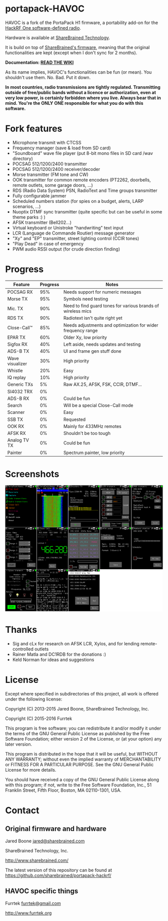 # portapack-HAVOC

HAVOC is a fork of the PortaPack H1 firmware, a portability add-on for the [HackRF One software-defined radio](http://greatscottgadgets.com/hackrf/).

Hardware is available at [ShareBrained Technology](http://sharebrained.com/portapack).

It is build on top of [ShareBrained's firmware](https://github.com/sharebrained/portapack-hackrf/), meaning that the original functionalities are kept (except when I don't sync for 2 months).

**Documentation: [READ THE WIKI](https://github.com/furrtek/portapack-havoc/wiki/Home/)**

As its name implies, HAVOC's functionalities can be fun (or mean). You shouldn't use them. No. Bad. Put it down.

**In most countries, radio transmissions are tightly regulated. Transmitting outside of free/public bands without a licence or authorization, even at very low power, is certainly forbidden where you live. Always bear that in mind. You're the ONLY ONE responsible for what you do with this software.**

# Fork features

* Microphone transmit with CTCSS
* Frequency manager (save & load from SD card)
* "Soundboard" wave file player (put 8-bit mono files in SD card /wav directory)
* POCSAG 512/1200/2400 transmitter
* POCSAG 512/1200/2400 receiver/decoder
* Morse transmitter (FM tone and CW)
* OOK transmitter for common remote encoders (PT2262, doorbells, remote outlets, some garage doors, ...)
* RDS (Radio Data System) PSN, RadioText and Time groups transmitter
* Fully configurable jammer
* Scheduled numbers station (for spies on a budget, alerts, LARP scenarios, ...)
* Nuoptix DTMF sync transmitter (quite specific but can be useful in some theme parks :) )
* AFSK transmitter (Bell202...)
* Virtual keyboard or Unistroke "handwriting" text input
* LCR (Language de Commande Routier) message generator
* "Xy" and "EP" transmitter, street lighting control (CCIR tones)
* "Play Dead" in case of emergency
* PWM audio RSSI output (for crude direction finding)

# Progress

Feature | Progress | Notes
------- | ------ | -----
POCSAG RX   | 95% | Needs support for numeric messages
Morse TX    | 95% | Symbols need testing
Mic. TX     | 90% | Need to find guard tones for various brands of wireless mics
RDS TX      | 90% | Radiotext isn't quite right yet
Close-Call™ | 85% | Needs adjustments and optimization for wider frequency range
EPAR TX     | 60% | Older Xy, low priority
Sigfox RX   | 40% | Left aside, needs updates and testing
ADS-B TX    | 40% | UI and frame gen stuff done
Wave visualizer | 30% | High priority
Whistle     | 20% | Easy
IQ replay   | 10% | High priority
Generic TXs | 5%  | Raw AX.25, AFSK, FSK, CCIR, DTMF...
SI4032 TRX  | 0%  | 
ADS-B RX    | 0%  | Could be fun
Search      | 0%  | Will be a special Close-Call mode
Scanner     | 0%  | Easy
SSB TX      | 0%  | Requested
OOK RX      | 0%  | Mainly for 433MHz remotes
AFSK RX     | 0%  | Shouldn't be too tough
Analog TV TX| 0%  | Could be fun
Painter     | 0%  | Spectrum painter, low priority

# Screenshots

![HAVOC screenshots](screenshots.png)

# Thanks

* Sig and cLx for research on AFSK LCR, Xylos, and for lending remote-controlled outlets
* Rainer Matla and DC1RDB for the donations :)
* Keld Norman for ideas and suggestions

# License

Except where specified in subdirectories of this project, all work is offered under the following license:

Copyright (C) 2013-2015 Jared Boone, ShareBrained Technology, Inc.

Copyright (C) 2015-2016 Furrtek

This program is free software; you can redistribute it and/or
modify it under the terms of the GNU General Public License
as published by the Free Software Foundation; either version 2
of the License, or (at your option) any later version.

This program is distributed in the hope that it will be useful,
but WITHOUT ANY WARRANTY; without even the implied warranty of
MERCHANTABILITY or FITNESS FOR A PARTICULAR PURPOSE.  See the
GNU General Public License for more details.

You should have received a copy of the GNU General Public License
along with this program; if not, write to the Free Software
Foundation, Inc., 51 Franklin Street, Fifth Floor, Boston, MA
02110-1301, USA.

# Contact

## Original firmware and hardware

Jared Boone <jared@sharebrained.com>

ShareBrained Technology, Inc.

<http://www.sharebrained.com/>

The latest version of this repository can be found at
https://github.com/sharebrained/portapack-hackrf/

## HAVOC specific things

Furrtek <furrtek@gmail.com>

<http://www.furrtek.org>
